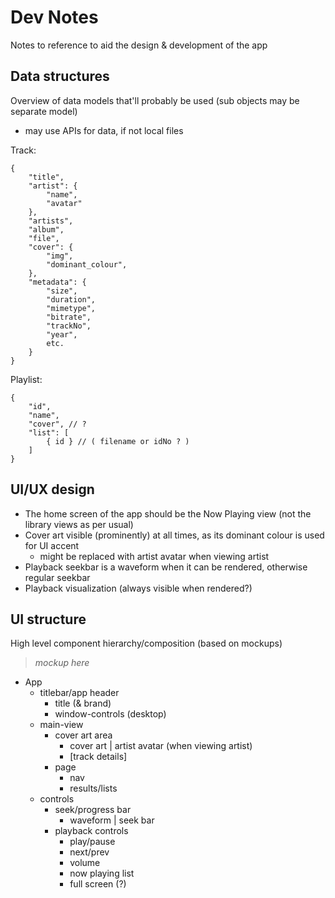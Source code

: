 # Dev Notes

Notes to reference to aid the design & development of the app

## Data structures

Overview of data models that'll probably be used (sub objects may be separate model)
- may use APIs for data, if not local files

Track:
```
{
	"title",
	"artist": {
		"name",
		"avatar"
	},
	"artists",
	"album",
	"file",
	"cover": {
		"img",
		"dominant_colour",
	},
	"metadata": {
		"size",
		"duration",
		"mimetype",
		"bitrate",
		"trackNo",
		"year",
		etc.
	}
}
```

Playlist:
```
{
	"id",
	"name",
	"cover", // ?
	"list": [
		{ id } // ( filename or idNo ? )
	]
}
```

## UI/UX design

- The home screen of the app should be the Now Playing view (not the library views as per usual)
- Cover art visible (prominently) at all times, as its dominant colour is used for UI accent
	- might be replaced with artist avatar when viewing artist
- Playback seekbar is a waveform when it can be rendered, otherwise regular seekbar
- Playback visualization (always visible when rendered?)

## UI structure

High level component hierarchy/composition (based on mockups)

> *mockup here*
<!-- ()[/notes/] -->

- App
	- titlebar/app header
		- title (& brand)
		- window-controls (desktop)
	- main-view
		- cover art area
			- cover art | artist avatar (when viewing artist)
			- [track details]
		- page
			- nav
			- results/lists
	- controls
		- seek/progress bar
			- waveform | seek bar
		- playback controls
			- play/pause
			- next/prev
			- volume
			- now playing list
			- full screen (?)